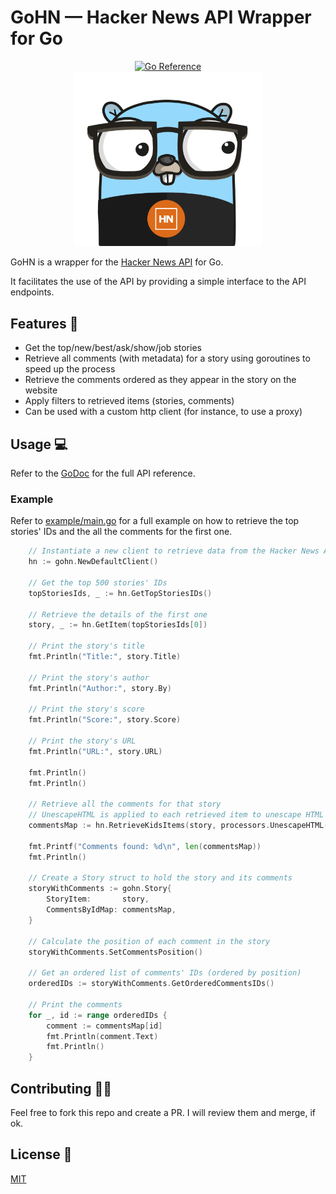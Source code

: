﻿# GoHN — Hacker News API Wrapper for Go

<div align="center">
<a href="https://pkg.go.dev/github.com/alexferrari88/gohn/pkg/gohn"><img src="https://pkg.go.dev/badge/github.com/alexferrari88/gohn.svg" alt="Go Reference"></a>
</div>
<div align="center">
<img src="img/logo_1.svg" width="300" style="margin: 0 auto;" />
</div>

GoHN is a wrapper for the [Hacker News API](https://github.com/HackerNews/API) for Go.

It facilitates the use of the API by providing a simple interface to the API endpoints.

## Features 🚀

- Get the top/new/best/ask/show/job stories
- Retrieve all comments (with metadata) for a story using goroutines to speed up the process
- Retrieve the comments ordered as they appear in the story on the website
- Apply filters to retrieved items (stories, comments)
- Can be used with a custom http client (for instance, to use a proxy)

## Usage 💻

Refer to the [GoDoc](https://pkg.go.dev/github.com/alexferrari88/gohn/pkg/gohn) for the full API reference.

### Example

Refer to [example/main.go](example/main.go) for a full example on how to retrieve the top stories' IDs and the all the comments for the first one.

```go
	// Instantiate a new client to retrieve data from the Hacker News API
	hn := gohn.NewDefaultClient()

	// Get the top 500 stories' IDs
	topStoriesIds, _ := hn.GetTopStoriesIDs()

	// Retrieve the details of the first one
	story, _ := hn.GetItem(topStoriesIds[0])

	// Print the story's title
	fmt.Println("Title:", story.Title)

	// Print the story's author
	fmt.Println("Author:", story.By)

	// Print the story's score
	fmt.Println("Score:", story.Score)

	// Print the story's URL
	fmt.Println("URL:", story.URL)

	fmt.Println()
	fmt.Println()

	// Retrieve all the comments for that story
	// UnescapeHTML is applied to each retrieved item to unescape HTML characters
	commentsMap := hn.RetrieveKidsItems(story, processors.UnescapeHTML())

	fmt.Printf("Comments found: %d\n", len(commentsMap))
	fmt.Println()

	// Create a Story struct to hold the story and its comments
	storyWithComments := gohn.Story{
		StoryItem:       story,
		CommentsByIdMap: commentsMap,
	}

	// Calculate the position of each comment in the story
	storyWithComments.SetCommentsPosition()

	// Get an ordered list of comments' IDs (ordered by position)
	orderedIDs := storyWithComments.GetOrderedCommentsIDs()

	// Print the comments
	for _, id := range orderedIDs {
		comment := commentsMap[id]
		fmt.Println(comment.Text)
		fmt.Println()
	}
```

## Contributing 🤝🏼

Feel free to fork this repo and create a PR. I will review them and merge, if ok.

## License 📝

[MIT](https://choosealicense.com/licenses/mit/)
